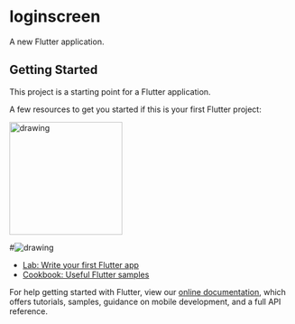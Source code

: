 # loginscreen

A new Flutter application.

## Getting Started

This project is a starting point for a Flutter application.

A few resources to get you started if this is your first Flutter project:

<img src="https://user-images.githubusercontent.com/27687969/57206972-802be680-6fe7-11e9-8183-25422b61c55f.png" alt="drawing" style="height:200px;"/>

#![drawing](https://user-images.githubusercontent.com/27687969/57206972-802be680-6fe7-11e9-8183-25422b61c55f.png)

- [Lab: Write your first Flutter app](https://flutter.io/docs/get-started/codelab)
- [Cookbook: Useful Flutter samples](https://flutter.io/docs/cookbook)

For help getting started with Flutter, view our 
[online documentation](https://flutter.io/docs), which offers tutorials, 
samples, guidance on mobile development, and a full API reference.
